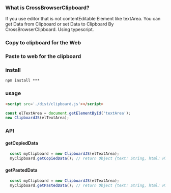 ### What is CrossBrowserClipboard?

If you use editor that is not contentEditable Element like textArea. You can get Data from Clipboard or set Data to Clipboard By CrossBrowserClipboard.
Using typescript.

### Copy to clipboard for the Web

### Paste to web for the clipboard

### install
~~~
npm install ***
~~~

### usage

~~~html
<script src='./dist/clipboard.js'></script>
~~~
~~~javascript
const elTextArea = document.getElementById('textArea');
new ClipboardJS(elTextArea);
~~~

### API

#### getCopiedData
~~~javascript
  const myClipboard = new ClipboardJS(elTextArea);
  myClipboard.getCopiedData(); // return Object {text: String, html: HTMLElement}
~~~
#### getPastedData
~~~javascript
  const myClipboard = new ClipboardJS(elTextArea);
  myClipboard.getPastedData(); // return Object {text: String, html: HTMLElement}
~~~

